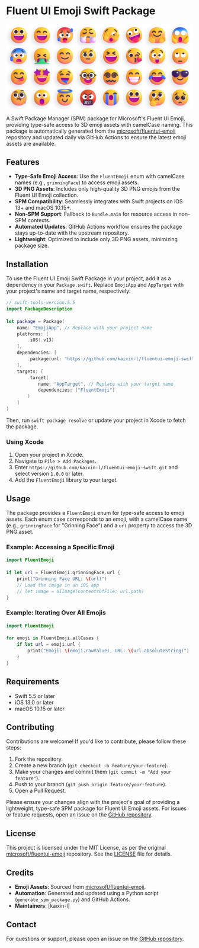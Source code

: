 # Fluent UI Emoji Swift Package

![Fluent UI Emoji Banner](art/readme_banner.webp)

A Swift Package Manager (SPM) package for Microsoft's Fluent UI Emoji, providing type-safe access to 3D emoji assets with camelCase naming. This package is automatically generated from the [microsoft/fluentui-emoji](https://github.com/microsoft/fluentui-emoji) repository and updated daily via GitHub Actions to ensure the latest emoji assets are available.

## Features

- **Type-Safe Emoji Access**: Use the `FluentEmoji` enum with camelCase names (e.g., `grinningFace`) to access emoji assets.
- **3D PNG Assets**: Includes only high-quality 3D PNG emojis from the Fluent UI Emoji collection.
- **SPM Compatibility**: Seamlessly integrates with Swift projects on iOS 13+ and macOS 10.15+.
- **Non-SPM Support**: Fallback to `Bundle.main` for resource access in non-SPM contexts.
- **Automated Updates**: GitHub Actions workflow ensures the package stays up-to-date with the upstream repository.
- **Lightweight**: Optimized to include only 3D PNG assets, minimizing package size.

## Installation

To use the Fluent UI Emoji Swift Package in your project, add it as a dependency in your `Package.swift`. Replace `EmojiApp` and `AppTarget` with your project's name and target name, respectively:

```swift
// swift-tools-version:5.5
import PackageDescription

let package = Package(
    name: "EmojiApp", // Replace with your project name
    platforms: [
        .iOS(.v13)
    ],
    dependencies: [
        .package(url: "https://github.com/kaixin-l/fluentui-emoji-swift.git", from: "1.0.0")
    ],
    targets: [
        .target(
            name: "AppTarget", // Replace with your target name
            dependencies: ["FluentEmoji"]
        )
    ]
)
```

Then, run `swift package resolve` or update your project in Xcode to fetch the package.

### Using Xcode
1. Open your project in Xcode.
2. Navigate to `File > Add Packages`.
3. Enter `https://github.com/kaixin-l/fluentui-emoji-swift.git` and select version `1.0.0` or later.
4. Add the `FluentEmoji` library to your target.

## Usage

The package provides a `FluentEmoji` enum for type-safe access to emoji assets. Each enum case corresponds to an emoji, with a camelCase name (e.g., `grinningFace` for "Grinning Face") and a `url` property to access the 3D PNG asset.

### Example: Accessing a Specific Emoji

```swift
import FluentEmoji

if let url = FluentEmoji.grinningFace.url {
    print("Grinning Face URL: \(url)")
    // Load the image in an iOS app
    // let image = UIImage(contentsOfFile: url.path)
}
```

### Example: Iterating Over All Emojis

```swift
import FluentEmoji

for emoji in FluentEmoji.allCases {
    if let url = emoji.url {
        print("Emoji: \(emoji.rawValue), URL: \(url.absoluteString)")
    }
}
```

## Requirements

- Swift 5.5 or later
- iOS 13.0 or later
- macOS 10.15 or later

## Contributing

Contributions are welcome! If you'd like to contribute, please follow these steps:

1. Fork the repository.
2. Create a new branch (`git checkout -b feature/your-feature`).
3. Make your changes and commit them (`git commit -m "Add your feature"`).
4. Push to your branch (`git push origin feature/your-feature`).
5. Open a Pull Request.

Please ensure your changes align with the project's goal of providing a lightweight, type-safe SPM package for Fluent UI Emoji assets. For issues or feature requests, open an issue on the [GitHub repository](https://github.com/kaixin-l/fluentui-emoji-swift).

## License

This project is licensed under the MIT License, as per the original [microsoft/fluentui-emoji](https://github.com/microsoft/fluentui-emoji) repository. See the [LICENSE](LICENSE) file for details.

## Credits

- **Emoji Assets**: Sourced from [microsoft/fluentui-emoji](https://github.com/microsoft/fluentui-emoji).
- **Automation**: Generated and updated using a Python script (`generate_spm_package.py`) and GitHub Actions.
- **Maintainers**: [kaixin-l]

## Contact

For questions or support, please open an issue on the [GitHub repository](https://github.com/kaixin-l/fluentui-emoji-swift).
